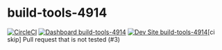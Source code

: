 # build-tools-4914

[![CircleCI](https://circleci.com/gh/pantheon-ci-bot/build-tools-4914.svg?style=shield)](https://circleci.com/gh/pantheon-ci-bot/build-tools-4914)
[![Dashboard build-tools-4914](https://img.shields.io/badge/dashboard-build_tools_4914-yellow.svg)](https://dashboard.pantheon.io/sites/0237ed23-a8fe-4cb5-aa76-fe6c01984434#dev/code)
[![Dev Site build-tools-4914](https://img.shields.io/badge/site-build_tools_4914-blue.svg)](http://dev-build-tools-4914.pantheonsite.io/)[ci skip] Pull request that is not tested (#3)
